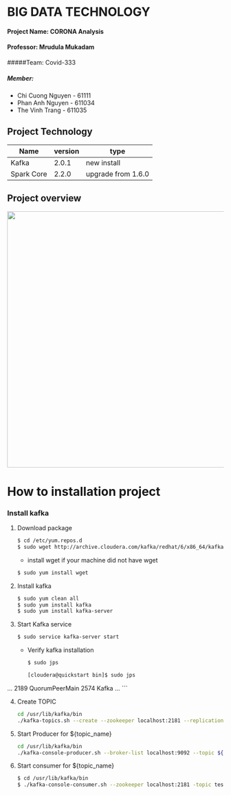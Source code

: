 # BIG DATA TECHNOLOGY #

#### Project Name: CORONA Analysis
#### Professor: Mrudula Mukadam
#####Team: Covid-333 
##### Member: 
- Chi Cuong Nguyen - 61111
- Phan Anh Nguyen - 611034
- The Vinh Trang - 611035

## Project Technology
| Name | version  | type  |
| ------- | --- | --- |
| Kafka | 2.0.1 | new install |
| Spark Core | 2.2.0 | upgrade from 1.6.0 |

## Project overview
<p align="center">
  <img width="1444" height="596" src="https://i.imgur.com/llJiv54.png">
</p>

# How to installation project
### Install kafka

1. Download package

	```sh
	$ cd /etc/yum.repos.d 
	$ sudo wget http://archive.cloudera.com/kafka/redhat/6/x86_64/kafka/
	```

	- install wget if your machine did not have wget 
	```sh
	$ sudo yum install wget
	```

2. Install kafka
	```sh
	$ sudo yum clean all
	$ sudo yum install kafka
	$ sudo yum install kafka-server
	```
3. Start Kafka service

	```sh
	$ sudo service kafka-server start
	```
	- Verify kafka installation
		```sh
		$ sudo jps
		```
		```sh
		[cloudera@quickstart bin]$ sudo jps
...
2189 QuorumPeerMain
2574 Kafka
...
		```
		
4. Create TOPIC
	```sh
	cd /usr/lib/kafka/bin
	./kafka-topics.sh --create --zookeeper localhost:2181 --replication-factor 1 --partitions 1 --topic ${topic_name}
	```

5. Start Producer for ${topic_name}
	```sh
	cd /usr/lib/kafka/bin 
	./kafka-console-producer.sh --broker-list localhost:9092 --topic ${topic_name}
	```
6. Start consumer for ${topic_name}
	```sh
	$ cd /usr/lib/kafka/bin 
	$ ./kafka-console-consumer.sh --zookeeper localhost:2181 -topic test_topic --from-beginnin
	```
